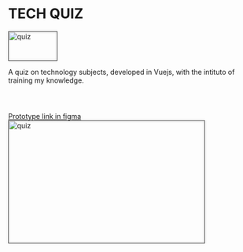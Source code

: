 # TECH QUIZ <br>  
<a href="" target="_blank" rel="noreferrer"> <img src="https://user-images.githubusercontent.com/87674883/220979335-51f21868-c5c1-43e0-8a7a-643153aa77b0.png" alt="quiz" width="100" height="60"/> </a>

A quiz on technology subjects, developed in Vuejs, with the intituto of training my knowledge.
<br> <br>
# 
<a href="https://www.figma.com/file/fwzNF7vGAn9PTTiKRinBPN/tech-quiz?t=rmliaG53ZRzNhiSG-1" target="_blank">Prototype link in figma</a> <br>
<a href="" target="_blank" rel="noreferrer"> <img src="https://user-images.githubusercontent.com/87674883/220980880-3fbad354-fe6c-46b2-a62e-96fe81f1f5d8.png" alt="quiz" width="400" height="250"/> </a>


